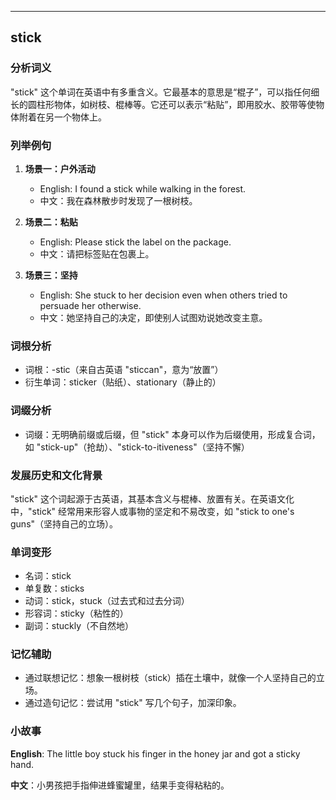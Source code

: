 
---------------
## stick
### 分析词义
"stick" 这个单词在英语中有多重含义。它最基本的意思是“棍子”，可以指任何细长的圆柱形物体，如树枝、棍棒等。它还可以表示“粘贴”，即用胶水、胶带等使物体附着在另一个物体上。

### 列举例句
1. **场景一：户外活动**
   - English: I found a stick while walking in the forest.
   - 中文：我在森林散步时发现了一根树枝。

2. **场景二：粘贴**
   - English: Please stick the label on the package.
   - 中文：请把标签贴在包裹上。

3. **场景三：坚持**
   - English: She stuck to her decision even when others tried to persuade her otherwise.
   - 中文：她坚持自己的决定，即使别人试图劝说她改变主意。

### 词根分析
- 词根：-stic（来自古英语 "sticcan"，意为“放置”）
- 衍生单词：sticker（贴纸）、stationary（静止的）

### 词缀分析
- 词缀：无明确前缀或后缀，但 "stick" 本身可以作为后缀使用，形成复合词，如 "stick-up"（抢劫）、"stick-to-itiveness"（坚持不懈）

### 发展历史和文化背景
"stick" 这个词起源于古英语，其基本含义与棍棒、放置有关。在英语文化中，"stick" 经常用来形容人或事物的坚定和不易改变，如 "stick to one's guns"（坚持自己的立场）。

### 单词变形
- 名词：stick
- 单复数：sticks
- 动词：stick，stuck（过去式和过去分词）
- 形容词：sticky（粘性的）
- 副词：stuckly（不自然地）

### 记忆辅助
- 通过联想记忆：想象一根树枝（stick）插在土壤中，就像一个人坚持自己的立场。
- 通过造句记忆：尝试用 "stick" 写几个句子，加深印象。

### 小故事
**English**: The little boy stuck his finger in the honey jar and got a sticky hand.

**中文**：小男孩把手指伸进蜂蜜罐里，结果手变得粘粘的。


